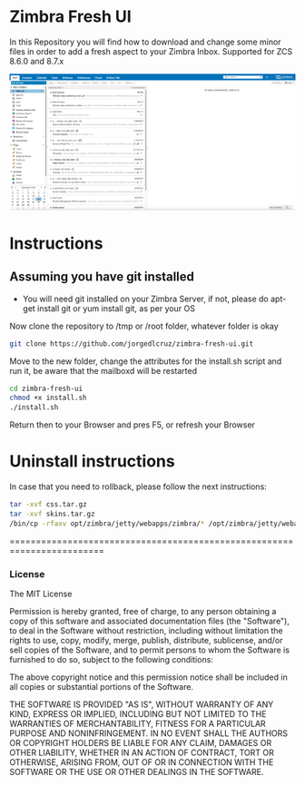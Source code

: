 # Zimbra Fresh UI
In this Repository you will find how to download and change some minor files in order to add a fresh aspect to your Zimbra Inbox.
Supported for ZCS 8.6.0 and 8.7.x

![alt tag](https://github.com/jorgedlcruz/zimbra-fresh-ui/raw/master/zimbra-fresh-ui.png)

# Instructions
## Assuming you have git installed
* You will need git installed on your Zimbra Server, if not, please do apt-get install git or yum install git, as per your OS

Now clone the repository to /tmp or /root folder, whatever folder is okay

```bash
git clone https://github.com/jorgedlcruz/zimbra-fresh-ui.git
```

Move to the new folder, change the attributes for the install.sh script and run it, be aware that the mailboxd will be restarted

```bash
cd zimbra-fresh-ui
chmod +x install.sh
./install.sh
```

Return then to your Browser and pres F5, or refresh your Browser

# Uninstall instructions
In case that you need to rollback, please follow the next instructions:

```bash
tar -xvf css.tar.gz
tar -xvf skins.tar.gz
/bin/cp -rfaxv opt/zimbra/jetty/webapps/zimbra/* /opt/zimbra/jetty/webapps/zimbra/
```

========================================================================
### License
The MIT License

Permission is hereby granted, free of charge, to any person obtaining a copy
of this software and associated documentation files (the "Software"), to deal
in the Software without restriction, including without limitation the rights
to use, copy, modify, merge, publish, distribute, sublicense, and/or sell
copies of the Software, and to permit persons to whom the Software is
furnished to do so, subject to the following conditions:

The above copyright notice and this permission notice shall be included in
all copies or substantial portions of the Software.

THE SOFTWARE IS PROVIDED "AS IS", WITHOUT WARRANTY OF ANY KIND, EXPRESS OR
IMPLIED, INCLUDING BUT NOT LIMITED TO THE WARRANTIES OF MERCHANTABILITY,
FITNESS FOR A PARTICULAR PURPOSE AND NONINFRINGEMENT. IN NO EVENT SHALL THE
AUTHORS OR COPYRIGHT HOLDERS BE LIABLE FOR ANY CLAIM, DAMAGES OR OTHER
LIABILITY, WHETHER IN AN ACTION OF CONTRACT, TORT OR OTHERWISE, ARISING FROM,
OUT OF OR IN CONNECTION WITH THE SOFTWARE OR THE USE OR OTHER DEALINGS IN
THE SOFTWARE.
